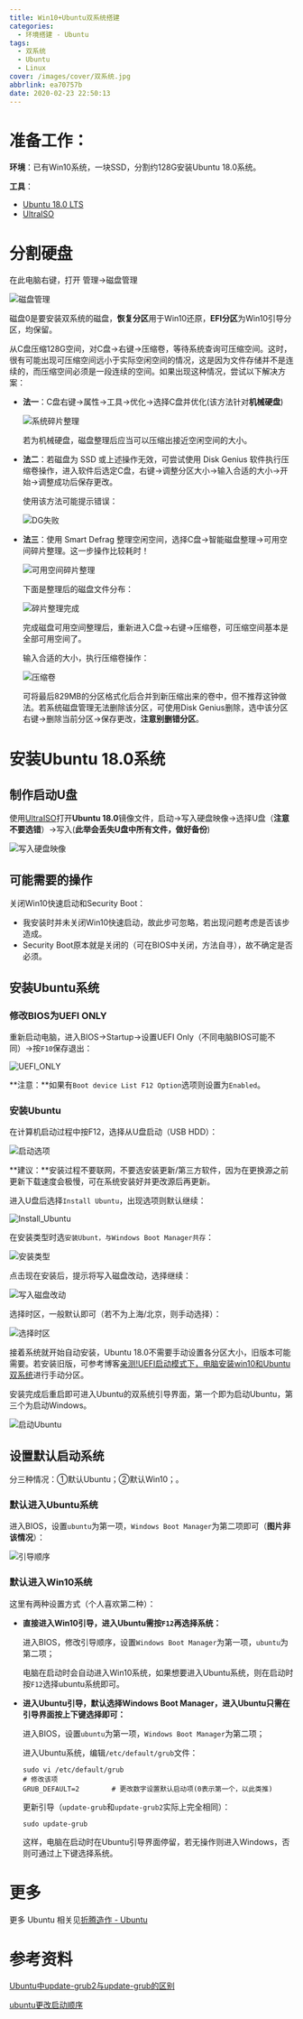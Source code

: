 ```yaml
---
title: Win10+Ubuntu双系统搭建
categories:
  - 环境搭建 - Ubuntu
tags:
  - 双系统
  - Ubuntu
  - Linux
cover: /images/cover/双系统.jpg
abbrlink: ea70757b
date: 2020-02-23 22:50:13
---
```



# 准备工作：

**环境**：已有Win10系统，一块SSD，分割约128G安装Ubuntu 18.0系统。

**工具**：

- [Ubuntu 18.0 LTS ](https://www.ubuntu.com/download/desktop)
- [UltraISO](https://cn.ultraiso.net/xiazai.html) 

# 分割硬盘

在此电脑右键，打开 管理->磁盘管理

![磁盘管理](/images/Win10-Ubuntu双系统搭建/磁盘管理.png)

磁盘0是要安装双系统的磁盘，**恢复分区**用于Win10还原，**EFI分区**为Win10引导分区，均保留。

从C盘压缩128G空间，对C盘->右键->压缩卷，等待系统查询可压缩空间。这时，很有可能出现可压缩空间远小于实际空闲空间的情况，这是因为文件存储并不是连续的，而压缩空间必须是一段连续的空间。如果出现这种情况，尝试以下解决方案：

- **法一**：C盘右键->属性->工具->优化->选择C盘并优化(该方法针对**机械硬盘**)

  ![系统碎片整理](/images/Win10-Ubuntu双系统搭建/系统碎片整理.png)
  
  若为机械硬盘，磁盘整理后应当可以压缩出接近空闲空间的大小。

- **法二**：若磁盘为 SSD 或上述操作无效，可尝试使用 Disk Genius 软件执行压缩卷操作，进入软件后选定C盘，右键->调整分区大小->输入合适的大小->开始->调整成功后保存更改。

  使用该方法可能提示错误：

  ![DG失败](/images/Win10-Ubuntu双系统搭建/DG失败.png)

- **法三**：使用 Smart Defrag 整理空闲空间，选择C盘->智能磁盘整理->可用空间碎片整理。这一步操作比较耗时！

  ![可用空间碎片整理](/images/Win10-Ubuntu双系统搭建/可用空间碎片整理.png)

  下面是整理后的磁盘文件分布：

  ![碎片整理完成](/images/Win10-Ubuntu双系统搭建/碎片整理完成.png)

  完成磁盘可用空间整理后，重新进入C盘->右键->压缩卷，可压缩空间基本是全部可用空间了。

  输入合适的大小，执行压缩卷操作：

  ![压缩卷](/images/Win10-Ubuntu双系统搭建/压缩卷.png)

  可将最后829MB的分区格式化后合并到新压缩出来的卷中，但不推荐这钟做法。若系统磁盘管理无法删除该分区，可使用Disk Genius删除，选中该分区右键->删除当前分区->保存更改，**注意别删错分区**。

# 安装Ubuntu 18.0系统

## 制作启动U盘

使用[UltraISO](https://cn.ultraiso.net/xiazai.html)打开**Ubuntu 18.0**镜像文件，启动->写入硬盘映像->选择U盘（**注意不要选错**）->写入(**此举会丢失U盘中所有文件，做好备份**)

![写入硬盘映像](/images/Win10-Ubuntu双系统搭建/写入硬盘映像.png)

## 可能需要的操作

关闭Win10快速启动和Security Boot：

- 我安装时并未关闭Win10快速启动，故此步可忽略，若出现问题考虑是否该步造成。
- Security Boot原本就是关闭的（可在BIOS中关闭，方法自寻），故不确定是否必须。

## 安装Ubuntu系统

### 修改BIOS为UEFI ONLY

重新启动电脑，进入BIOS->Startup->设置UEFI Only（不同电脑BIOS可能不同）->按`F10`保存退出：

![UEFI_ONLY](/images/Win10-Ubuntu双系统搭建/UEFI_ONLY.jpg)

**注意：**如果有`Boot device List F12 Option`选项则设置为`Enabled`。

### 安装Ubuntu

在计算机启动过程中按F12，选择从U盘启动（USB HDD）：

![启动选项](/images/Win10-Ubuntu双系统搭建/启动选项.jpg)

**建议：**安装过程不要联网，不要选安装更新/第三方软件，因为在更换源之前更新下载速度会极慢，可在系统安装好并更改源后再更新。

进入U盘后选择`Install Ubuntu`，出现选项则默认继续：

![Install_Ubuntu](/images/Win10-Ubuntu双系统搭建/Install_Ubuntu.jpg)

在安装类型时选`安装Ubunt，与Windows Boot Manager共存`：

![安装类型](/images/Win10-Ubuntu双系统搭建/安装类型.jpg)

点击现在安装后，提示将写入磁盘改动，选择继续：

![写入磁盘改动](/images/Win10-Ubuntu双系统搭建/写入磁盘改动.jpg)

选择时区，一般默认即可（若不为上海/北京，则手动选择）：

![选择时区](/images/Win10-Ubuntu双系统搭建/选择时区.jpg)

接着系统就开始自动安装，Ubuntu 18.0不需要手动设置各分区大小，旧版本可能需要。若安装旧版，可参考博客[亲测!UEFI启动模式下，电脑安装win10和Ubuntu双系统](https://blog.csdn.net/jky95624/article/details/78785755/)进行手动分区。

安装完成后重启即可进入Ubuntu的双系统引导界面，第一个即为启动Ubuntu，第三个为启动Windows。

![启动Ubuntu](/images/Win10-Ubuntu双系统搭建/启动Ubuntu.jpg)

## 设置默认启动系统

分三种情况：①默认Ubuntu；②默认Win10；。

### 默认进入Ubuntu系统

进入BIOS，设置`ubuntu`为第一项，`Windows Boot Manager`为第二项即可（**图片非该情况**）：

![引导顺序](/images/Win10-Ubuntu双系统搭建/引导顺序.jpg)

### 默认进入Win10系统

这里有两种设置方式（个人喜欢第二种）：

- **直接进入Win10引导，进入Ubuntu需按`F12`再选择系统：**

  进入BIOS，修改引导顺序，设置`Windows Boot Manager`为第一项，`ubuntu`为第二项；

  电脑在启动时会自动进入Win10系统，如果想要进入Ubuntu系统，则在启动时按`F12`选择ubuntu系统即可。

- **进入Ubuntu引导，默认选择Windows Boot Manager，进入Ubuntu只需在引导界面按上下键选择即可：**

  进入BIOS，设置`ubuntu`为第一项，`Windows Boot Manager`为第二项；

  进入Ubuntu系统，编辑`/etc/default/grub`文件：

  ```shell
  sudo vi /etc/default/grub
  # 修改该项
  GRUB_DEFAULT=2		# 更改数字设置默认启动项(0表示第一个，以此类推)
  ```

  更新引导（`update-grub`和`update-grub2`实际上完全相同）：

  ```shell
  sudo update-grub
  ```

  这样，电脑在启动时在Ubuntu引导界面停留，若无操作则进入Windows，否则可通过上下键选择系统。

# 更多

更多 Ubuntu 相关见[折腾造作 - Ubuntu](/categories/折腾造作-Ubuntu/)

# 参考资料

[Ubuntu中update-grub2与update-grub的区别](https://www.cnblogs.com/EasonJim/p/7471650.html)

[ubuntu更改启动顺序](https://www.cnblogs.com/hb91/p/5809710.html)
 

